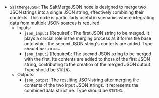 - `SaltMergeJSON`: The SaltMergeJSON node is designed to merge two JSON strings into a single JSON string, effectively combining their contents. This node is particularly useful in scenarios where integrating data from multiple JSON sources is required.
    - Inputs:
        - `json_input1` (Required): The first JSON string to be merged. It plays a crucial role in the merging process as it forms the base onto which the second JSON string's contents are added. Type should be `STRING`.
        - `json_input2` (Required): The second JSON string to be merged with the first. Its contents are added to those of the first JSON string, contributing to the creation of the merged JSON output. Type should be `STRING`.
    - Outputs:
        - `json_output`: The resulting JSON string after merging the contents of the two input JSON strings. It represents the combined data structure. Type should be `STRING`.
